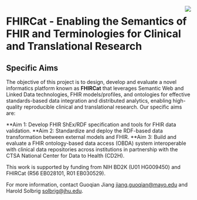 <!-- Github Actions are defined in the .github/workflows subdirectory.  -->
<a href="https://github.com/fhircat/FHIRCat/actions"><img align="right" src="https://github.com/fhircat/FHIRCat/workflows/Build-and-test/badge.svg"></a>

# FHIRCat - Enabling the Semantics of FHIR and Terminologies for Clinical and Translational Research 

## Specific Aims

The objective of this project is to design, develop and evaluate a novel informatics platform known as **FHIRCat** that leverages Semantic Web and Linked Data technologies, FHIR models/profiles, and ontologies for effective standards-based data integration and distributed analytics, enabling high-quality reproducible clinical and translational research. Our specific aims are:

**Aim 1: Develop FHIR ShEx/RDF specification and tools for FHIR data validation.
**Aim 2: Standardize and deploy the RDF-based data transformation between external models and FHIR.
**Aim 3: Build and evaluate a FHIR ontology-based data access (OBDA) system interoperable with clinical data repositories across institutions in partnership with the CTSA National Center for Data to Health (CD2H).


This work is supported by funding from NIH BD2K (U01 HG009450) and FHIRCat (R56 EB028101, R01 EB030529).

For more information, contact Guoqian Jiang <jiang.guoqian@mayo.edu> and Harold Solbrig <solbrig@jhu.edu>.
